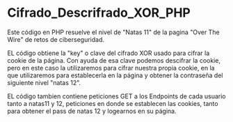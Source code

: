 # Cifrado_Descrifrado_XOR_PHP
Este código en PHP resuelve el nivel de "Natas 11" de la pagina "Over The Wire" de retos de ciberseguridad.

EL código obtiene la "key" o clave del cifrado XOR usado para cifrar la cookie de la página. Con ayuda de esa clave podemos descifrar la cookie, pero en este caso la utilizaremos para cifrar nuestra propia cookie, en la que utilizaremos para establecerla en la página y obtener la contraseña del siguiente nivel "natas 12".

EL código tambien contiene peticiones GET a los Endpoints de cada usuario tanto a natas11 y 12, peticiones en donde se establecen las cookies, tanto para obtener el pass de natas 12 y logearnos en su página.

